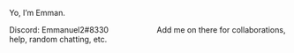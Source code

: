  Yo, I’m Emman.
 
 Discord: Emmanuel2#8330           
 Add me on there for collaborations, help, random chatting, etc.  

<!---
Emmanuel2-uni/Emmanuel2-uni is a ✨ special ✨ repository because its `README.md` (this file) appears on your GitHub profile.
You can click the Preview link to take a look at your changes.
--->
